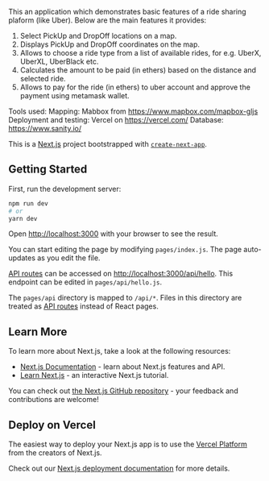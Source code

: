 This an application which demonstrates basic features of a ride sharing plaform (like Uber). Below are the main features it provides:
1. Select PickUp and DropOff locations on a map.
2. Displays PickUp and DropOff coordinates on the map.
3. Allows to choose a ride type from a list of available rides, for e.g. UberX, UberXL, UberBlack etc.
4. Calculates the amount to be paid (in ethers) based on the distance and selected ride.
5. Allows to pay for the ride (in ethers) to uber account and approve the payment using metamask wallet.

Tools used:
Mapping: Mabbox from https://www.mapbox.com/mapbox-gljs
Deployment and testing: Vercel on https://vercel.com/
Database: https://www.sanity.io/



This is a [Next.js](https://nextjs.org/) project bootstrapped with [`create-next-app`](https://github.com/vercel/next.js/tree/canary/packages/create-next-app).

## Getting Started

First, run the development server:

```bash
npm run dev
# or
yarn dev
```

Open [http://localhost:3000](http://localhost:3000) with your browser to see the result.

You can start editing the page by modifying `pages/index.js`. The page auto-updates as you edit the file.

[API routes](https://nextjs.org/docs/api-routes/introduction) can be accessed on [http://localhost:3000/api/hello](http://localhost:3000/api/hello). This endpoint can be edited in `pages/api/hello.js`.

The `pages/api` directory is mapped to `/api/*`. Files in this directory are treated as [API routes](https://nextjs.org/docs/api-routes/introduction) instead of React pages.

## Learn More

To learn more about Next.js, take a look at the following resources:

- [Next.js Documentation](https://nextjs.org/docs) - learn about Next.js features and API.
- [Learn Next.js](https://nextjs.org/learn) - an interactive Next.js tutorial.

You can check out [the Next.js GitHub repository](https://github.com/vercel/next.js/) - your feedback and contributions are welcome!

## Deploy on Vercel

The easiest way to deploy your Next.js app is to use the [Vercel Platform](https://vercel.com/new?utm_medium=default-template&filter=next.js&utm_source=create-next-app&utm_campaign=create-next-app-readme) from the creators of Next.js.

Check out our [Next.js deployment documentation](https://nextjs.org/docs/deployment) for more details.
